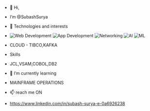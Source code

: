 - 👋 Hi,
-    I’m @SubashSurya
- 👀 Technologies and interests
-    ![Web Development](https://img.shields.io/badge/-🌐%20Web%20Development-333333) ![App Development](https://img.shields.io/badge/-📱%20App%20Development-333333) ![Networking](https://img.shields.io/badge/-🌐%20Networking-333333) ![AI](https://img.shields.io/badge/-🤖%20Artificial%20Intelligence-333333) ![ML](https://img.shields.io/badge/-🧠%20Machine%20Learning-333333)  
-    CLOUD - TIBCO,KAFKA
- Skills
-    JCL,VSAM,COBOL,DB2   
- 🌱 I’m currently learning
-    MAINFRAME OPERATIONS

- 📫  reach me ON
- https://www.linkedin.com/in/subash-surya-e-0a6926238

<!---
SubashSurya/SubashSurya is a ✨ special ✨ repository because its `README.md` (this file) appears on your GitHub profile.
You can click the Preview link to take a look at your changes.
--->
